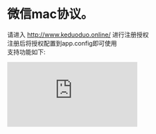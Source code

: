 # 微信mac协议。
 请进入  http://www.keduoduo.online/ 进行注册授权<br/>
 注册后将授权配置到app.config即可使用<br/>
 支持功能如下:<br/>

![](https://github.com/xuzeyu91/Xzy.Mac.WeChat/blob/master/API.txt)
